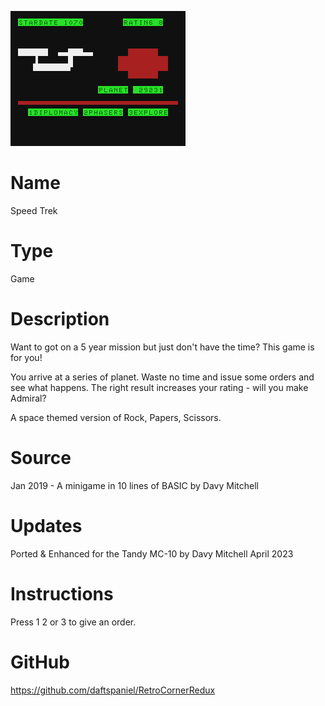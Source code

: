 
![SpeedTrek](screenshot.png)

# Name
Speed Trek

# Type
Game

# Description

Want to got on a 5 year mission but just don't have the time?
This game is for you!

You arrive at a series of planet. Waste no time and issue some orders and see what happens.
The right result increases your rating - will you make Admiral?

A space themed version of Rock, Papers, Scissors.

# Source
Jan 2019 - A minigame in 10 lines of BASIC by Davy Mitchell

# Updates
Ported & Enhanced for the Tandy MC-10 by Davy Mitchell April 2023

# Instructions
Press 1 2 or 3 to give an order.

# GitHub

https://github.com/daftspaniel/RetroCornerRedux
